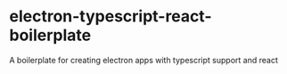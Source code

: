 # electron-typescript-react-boilerplate
A boilerplate for creating electron apps with typescript support and react
